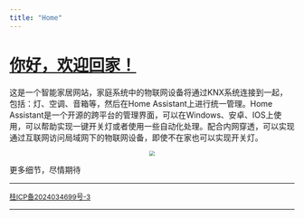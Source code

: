 ```yaml
---
title: "Home"
---
```


# [你好，欢迎回家！]()

这是一个智能家居网站，家庭系统中的物联网设备将通过KNX系统连接到一起，包括：灯、空调、音箱等，然后在Home Assistant上进行统一管理。Home Assistant是一个开源的跨平台的管理界面，可以在Windows、安卓、IOS上使用，可以帮助实现一键开关灯或者使用一些自动化处理。配合内网穿透，可以实现通过互联网访问局域网下的物联网设备，即使不在家也可以实现开关灯。

<p align="center">
    <img src="https://dwgan.top/PicGo/img/202408161810161.jpg" style="zoom: 60%;" />
</p>

更多细节，尽情期待

---
<div class="page__footer-copyright" style="text-align: left; font-size: 12px;">
  <a href="https://beian.miit.gov.cn" rel="nofollow">桂ICP备2024034699号-3</a>
</div>


---
